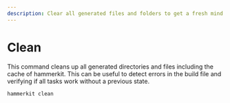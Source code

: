 ```yaml
---
description: Clear all generated files and folders to get a fresh mind.
---
```


# Clean

This command cleans up all generated directories and files including the cache of hammerkit. 
This can be useful to detect errors in the build file and verifying if all tasks work without a previous state.

```
hammerkit clean
```
